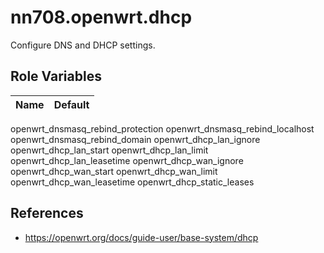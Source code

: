 # nn708.openwrt.dhcp

Configure DNS and DHCP settings.

## Role Variables

Name | Default
--- | ---
openwrt_dnsmasq_rebind_protection
openwrt_dnsmasq_rebind_localhost
openwrt_dnsmasq_rebind_domain
openwrt_dhcp_lan_ignore
openwrt_dhcp_lan_start
openwrt_dhcp_lan_limit
openwrt_dhcp_lan_leasetime
openwrt_dhcp_wan_ignore
openwrt_dhcp_wan_start
openwrt_dhcp_wan_limit
openwrt_dhcp_wan_leasetime
openwrt_dhcp_static_leases

## References

+ https://openwrt.org/docs/guide-user/base-system/dhcp